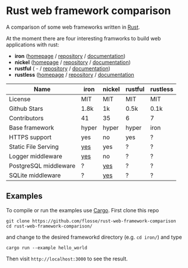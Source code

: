 # Rust web framework comparison

A comparison of some web frameworks written in [Rust](https://rustlang.org).

At the moment there are four interesting framworks to build web applications
with rust:

- **iron**     ([homepage](http://ironframework.io/) / [repository](https://github.com/iron/iron/)            / [documentation](http://ironframework.io/doc/iron/))
- **nickel**   ([homepage](http://nickel.rs/)        / [repository](https://github.com/nickel-org/nickel.rs/) / [documentation](http://docs.nickel.rs/nickel/))
- **rustful**  ( -                                   / [repository](https://github.com/Ogeon/rustful)         / [documentation](http://ogeon.github.io/docs/rustful/master/rustful/))
- **rustless** ([homepage](http://rustless.org/)     / [repository](https://github.com/rustless/rustless)     / [documentation](http://rustless.org/rustless/doc/rustless/)


|                  Name | iron                                  | nickel                                                | rustful   | rustless  |
| --------------------- | ------------------------------------- | ----------------------------------------------------- | --------- | --------- |
|               License | MIT                                   | MIT                                                   | MIT       | MIT       |
|          Github Stars | 1.8k                                  | 1k                                                    | 0.5k      | 0.1k      |
|          Contributors | 41                                    | 35                                                    | 6         | 7         |
|        Base framework | hyper                                 | hyper                                                 | hyper     | iron      |
|         HTTPS support | yes                                   | no                                                    | yes       | ?         |
|   Static File Serving | [yes](https://github.com/iron/static) | yes                                                   | ?         | ?         |
|     Logger middleware | [yes](https://github.com/iron/logger) | no                                                    | ?         | ?         |
| PostgreSQL middleware | ?                                     | [yes](https://github.com/nickel-org/nickel-postgres)  | ?         | ?         |
|     SQLite middleware | ?                                     | [yes](https://github.com/flosse/nickel-sqlite)        | ?         | ?         |

## Examples

To compile or run the examples use [Cargo](https://github.com/rust-lang/cargo).
First clone this repo

    git clone https://github.com/flosse/rust-web-framework-comparison
    cd rust-web-framework-comparison/

and change to the desired frameworkd directory (e.g. `cd iron/`) and type

    cargo run --example hello_world

Then visit `http://localhost:3000` to see the result.
